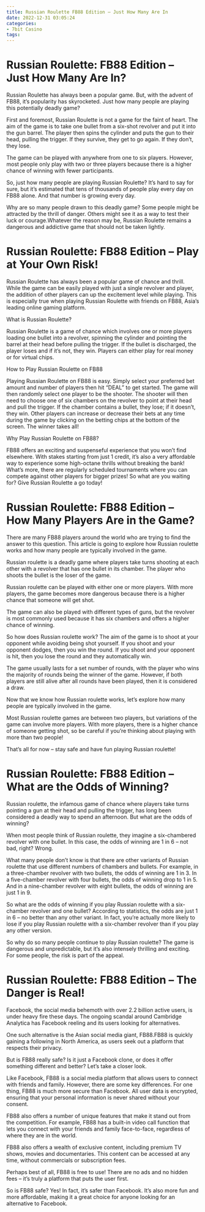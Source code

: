```yaml
---
title: Russian Roulette FB88 Edition – Just How Many Are In 
date: 2022-12-31 03:05:24
categories:
- 7bit Casino
tags:
---
```



#  Russian Roulette: FB88 Edition – Just How Many Are In? 

Russian Roulette has always been a popular game. But, with the advent of FB88, it’s popularity has skyrocketed. Just how many people are playing this potentially deadly game?

First and foremost, Russian Roulette is not a game for the faint of heart. The aim of the game is to take one bullet from a six-shot revolver and put it into the gun barrel. The player then spins the cylinder and puts the gun to their head, pulling the trigger. If they survive, they get to go again. If they don’t, they lose.

The game can be played with anywhere from one to six players. However, most people only play with two or three players because there is a higher chance of winning with fewer participants.

So, just how many people are playing Russian Roulette? It’s hard to say for sure, but it’s estimated that tens of thousands of people play every day on FB88 alone. And that number is growing every day.

Why are so many people drawn to this deadly game? Some people might be attracted by the thrill of danger. Others might see it as a way to test their luck or courage.Whatever the reason may be, Russian Roulette remains a dangerous and addictive game that should not be taken lightly.

#  Russian Roulette: FB88 Edition – Play at Your Own Risk! 

Russian Roulette has always been a popular game of chance and thrill. While the game can be easily played with just a single revolver and player, the addition of other players can up the excitement level while playing. This is especially true when playing Russian Roulette with friends on FB88, Asia’s leading online gaming platform.

What is Russian Roulette?

Russian Roulette is a game of chance which involves one or more players loading one bullet into a revolver, spinning the cylinder and pointing the barrel at their head before pulling the trigger. If the bullet is discharged, the player loses and if it’s not, they win. Players can either play for real money or for virtual chips.

How to Play Russian Roulette on FB88

Playing Russian Roulette on FB88 is easy. Simply select your preferred bet amount and number of players then hit “DEAL” to get started. The game will then randomly select one player to be the shooter. The shooter will then need to choose one of six chambers on the revolver to point at their head and pull the trigger. If the chamber contains a bullet, they lose; if it doesn’t, they win. Other players can increase or decrease their bets at any time during the game by clicking on the betting chips at the bottom of the screen. The winner takes all!

Why Play Russian Roulette on FB88?

FB88 offers an exciting and suspenseful experience that you won’t find elsewhere. With stakes starting from just 1 credit, it’s also a very affordable way to experience some high-octane thrills without breaking the bank! What’s more, there are regularly scheduled tournaments where you can compete against other players for bigger prizes! So what are you waiting for? Give Russian Roulette a go today!

#  Russian Roulette: FB88 Edition – How Many Players Are in the Game? 

There are many FB88 players around the world who are trying to find the answer to this question. This article is going to explore how Russian roulette works and how many people are typically involved in the game.

Russian roulette is a deadly game where players take turns shooting at each other with a revolver that has one bullet in its chamber.  The player who shoots the bullet is the loser of the game. 

Russian roulette can be played with either one or more players. With more players, the game becomes more dangerous because there is a higher chance that someone will get shot. 

The game can also be played with different types of guns, but the revolver is most commonly used because it has six chambers and offers a higher chance of winning. 

So how does Russian roulette work? The aim of the game is to shoot at your opponent while avoiding being shot yourself. If you shoot and your opponent dodges, then you win the round. If you shoot and your opponent is hit, then you lose the round and they automatically win. 

The game usually lasts for a set number of rounds, with the player who wins the majority of rounds being the winner of the game. However, if both players are still alive after all rounds have been played, then it is considered a draw. 

Now that we know how Russian roulette works, let’s explore how many people are typically involved in the game. 

Most Russian roulette games are between two players, but variations of the game can involve more players. With more players, there is a higher chance of someone getting shot, so be careful if you’re thinking about playing with more than two people! 

That’s all for now – stay safe and have fun playing Russian roulette!

#  Russian Roulette: FB88 Edition – What are the Odds of Winning? 

Russian roulette, the infamous game of chance where players take turns pointing a gun at their head and pulling the trigger, has long been considered a deadly way to spend an afternoon. But what are the odds of winning?

When most people think of Russian roulette, they imagine a six-chambered revolver with one bullet. In this case, the odds of winning are 1 in 6 – not bad, right? Wrong.

What many people don’t know is that there are other variants of Russian roulette that use different numbers of chambers and bullets. For example, in a three-chamber revolver with two bullets, the odds of winning are 1 in 3. In a five-chamber revolver with four bullets, the odds of winning drop to 1 in 5. And in a nine-chamber revolver with eight bullets, the odds of winning are just 1 in 9.

So what are the odds of winning if you play Russian roulette with a six-chamber revolver and one bullet? According to statistics, the odds are just 1 in 6 – no better than any other variant. In fact, you’re actually more likely to lose if you play Russian roulette with a six-chamber revolver than if you play any other version.

So why do so many people continue to play Russian roulette? The game is dangerous and unpredictable, but it’s also intensely thrilling and exciting. For some people, the risk is part of the appeal.

#  Russian Roulette: FB88 Edition – The Danger is Real!

Facebook, the social media behemoth with over 2.2 billion active users, is under heavy fire these days. The ongoing scandal around Cambridge Analytica has Facebook reeling and its users looking for alternatives.

One such alternative is the Asian social media giant, FB88.FB88 is quickly gaining a following in North America, as users seek out a platform that respects their privacy.

But is FB88 really safe? Is it just a Facebook clone, or does it offer something different and better? Let’s take a closer look.

Like Facebook, FB88 is a social media platform that allows users to connect with friends and family. However, there are some key differences. For one thing, FB88 is much more secure than Facebook. All user data is encrypted, ensuring that your personal information is never shared without your consent.

FB88 also offers a number of unique features that make it stand out from the competition. For example, FB88 has a built-in video call function that lets you connect with your friends and family face-to-face, regardless of where they are in the world.

FB88 also offers a wealth of exclusive content, including premium TV shows, movies and documentaries. This content can be accessed at any time, without commercials or subscription fees.

Perhaps best of all, FB88 is free to use! There are no ads and no hidden fees – it’s truly a platform that puts the user first.

So is FB88 safe? Yes! In fact, it’s safer than Facebook. It’s also more fun and more affordable, making it a great choice for anyone looking for an alternative to Facebook.